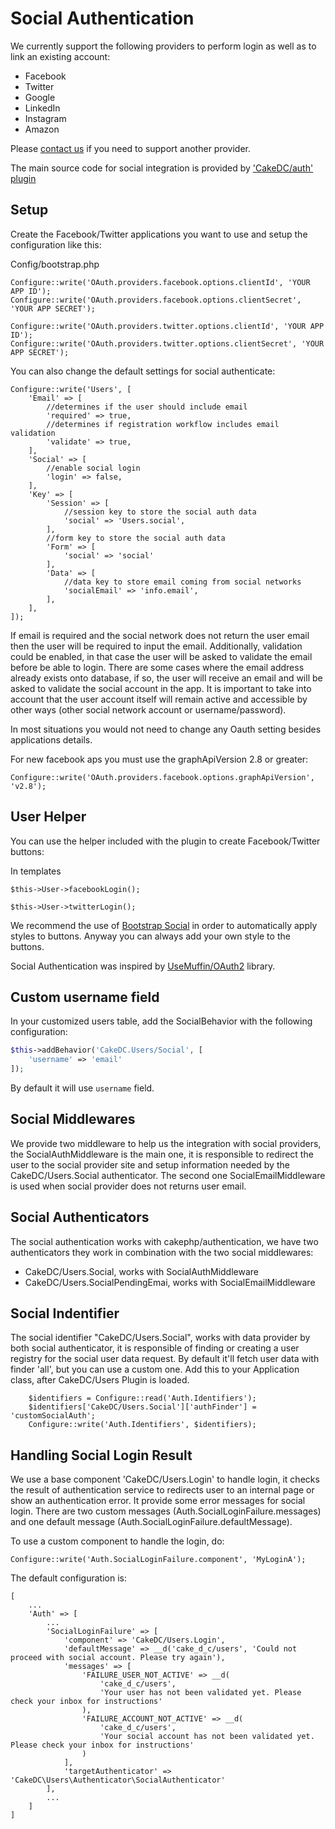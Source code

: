 Social Authentication
=====================

We currently support the following providers to perform login as well as to link an existing account:

* Facebook
* Twitter
* Google
* LinkedIn
* Instagram
* Amazon

Please [contact us](https://cakedc.com/contact) if you need to support another provider.

The main source code for social integration is provided by ['CakeDC/auth' plugin](https://github.com/cakedc/auth) 

Setup
---------------------

Create the Facebook/Twitter applications you want to use and setup the configuration like this:

Config/bootstrap.php
```
Configure::write('OAuth.providers.facebook.options.clientId', 'YOUR APP ID');
Configure::write('OAuth.providers.facebook.options.clientSecret', 'YOUR APP SECRET');

Configure::write('OAuth.providers.twitter.options.clientId', 'YOUR APP ID');
Configure::write('OAuth.providers.twitter.options.clientSecret', 'YOUR APP SECRET');
```

You can also change the default settings for social authenticate:

```
Configure::write('Users', [
    'Email' => [
        //determines if the user should include email
        'required' => true,
        //determines if registration workflow includes email validation
        'validate' => true,
    ],
    'Social' => [
        //enable social login
        'login' => false,
    ],
    'Key' => [
        'Session' => [
            //session key to store the social auth data
            'social' => 'Users.social',
        ],
        //form key to store the social auth data
        'Form' => [
            'social' => 'social'
        ],
        'Data' => [
            //data key to store email coming from social networks
            'socialEmail' => 'info.email',
        ],
    ],
]);
```

If email is required and the social network does not return the user email then the user will be required to input the email. Additionally, validation could be enabled, in that case the user will be asked to validate the email before be able to login. There are some cases where the email address already exists onto database, if so, the user will receive an email and will be asked to validate the social account in the app. It is important to take into account that the user account itself will remain active and accessible by other ways (other social network account or username/password).

In most situations you would not need to change any Oauth setting besides applications details.

For new facebook aps you must use the graphApiVersion 2.8 or greater:

```
Configure::write('OAuth.providers.facebook.options.graphApiVersion', 'v2.8');
```

User Helper
---------------------

You can use the helper included with the plugin to create Facebook/Twitter buttons:

In templates
```
$this->User->facebookLogin();

$this->User->twitterLogin();
```

We recommend the use of [Bootstrap Social](http://lipis.github.io/bootstrap-social/) in order to automatically apply styles to buttons. Anyway you can always add your own style to the buttons.

Social Authentication was inspired by [UseMuffin/OAuth2](https://github.com/UseMuffin/OAuth2) library.

Custom username field
---------------------

In your customized users table, add the SocialBehavior with the following configuration:

```php
$this->addBehavior('CakeDC.Users/Social', [
    'username' => 'email' 
]);
```

By default it will use `username` field.


Social Middlewares
------------------
We provide two middleware to help us the integration with social providers, the SocialAuthMiddleware is
the main one, it is responsible to redirect the user to the social provider site and setup information
needed by the CakeDC/Users.Social authenticator. The second one SocialEmailMiddleware is used when social provider does
not returns user email.

Social Authenticators
---------------------
The social authentication works with cakephp/authentication, we have two authenticators they work
in combination with the two social middlewares:
 - CakeDC/Users.Social, works with SocialAuthMiddleware
 - CakeDC/Users.SocialPendingEmai, works with SocialEmailMiddleware


Social Indentifier
------------------
The social identifier "CakeDC/Users.Social", works with data provider by both social authenticator,
it is responsible of finding or creating a user registry for the social user data request.
By default it'll fetch user data with finder 'all', but you can use a custom one. Add this to your
Application class, after CakeDC/Users Plugin is loaded.
```
    $identifiers = Configure::read('Auth.Identifiers');
    $identifiers['CakeDC/Users.Social']['authFinder'] = 'customSocialAuth';
    Configure::write('Auth.Identifiers', $identifiers);
```


Handling Social Login Result
----------------------------
We use a base component 'CakeDC/Users.Login' to handle login, it checks the result of authentication
service to redirects user to an internal page or show an authentication error. It provide some error messages for social login.
There are two custom messages (Auth.SocialLoginFailure.messages) and one default message (Auth.SocialLoginFailure.defaultMessage).


To use a custom component to handle the login, do:
```
Configure::write('Auth.SocialLoginFailure.component', 'MyLoginA');
``` 

The default configuration is:
```
[
    ...
    'Auth' => [
        ...
        'SocialLoginFailure' => [
            'component' => 'CakeDC/Users.Login',
            'defaultMessage' => __d('cake_d_c/users', 'Could not proceed with social account. Please try again'),
            'messages' => [
                'FAILURE_USER_NOT_ACTIVE' => __d(
                    'cake_d_c/users',
                    'Your user has not been validated yet. Please check your inbox for instructions'
                ),
                'FAILURE_ACCOUNT_NOT_ACTIVE' => __d(
                    'cake_d_c/users',
                    'Your social account has not been validated yet. Please check your inbox for instructions'
                )
            ],
            'targetAuthenticator' => 'CakeDC\Users\Authenticator\SocialAuthenticator'
        ],
        ...
    ]
]
``` 
